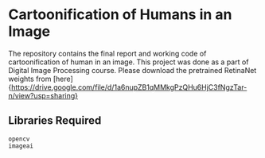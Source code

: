 # Cartoonification of Humans in an Image
The repository contains the final report and working code of cartoonification of human in an image. This project was done as a part of Digital Image Processing course. Please download the pretrained RetinaNet weights from [here]{https://drive.google.com/file/d/1a6nupZB1qMMkgPzQHu6HjC3fNgzTar-n/view?usp=sharing}

## Libraries Required
```
opencv
imageai
```
